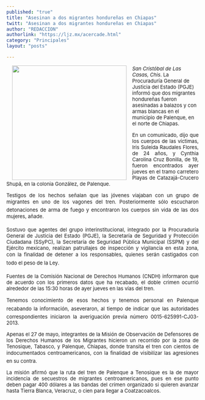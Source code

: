 ```yaml
---
published: "true"
title: "Asesinan a dos migrantes hondureñas en Chiapas"
twitt: "Asesinan a dos migrantes hondureñas en Chiapas"
author: "REDACCION"
authorlink: "https://ljz.mx/acercade.html"
category: "Principales"
layout: "posts"

---
```


<p style="text-align: justify;" />

<img src="http://ljz.mx/images/stories/fotos_mayo2013/migrantesasesinados.jpg" border="0" width="300" style="margin-left: 15px; margin-right: 15px; float: left;" /><span style="font-size: small;"><em>San Cristóbal de Las Casas, Chis</em>. La Procuraduría General de Justicia del Estado (PGJE) informó que dos migrantes hondureñas fueron asesinadas a balazos y con armas blancas en el municipio de Palenque, en el norte de Chiapas.</span> <span style="font-size: small;"></span></p> 
<span style="font-size: small;"> </span>

<p style="text-align: justify;">
  <span style="font-size: small;">En un comunicado, dijo que los cuerpos de las víctimas, Iris Suleida Raudales Flores, de 24 años, y Cynthia Carolina Cruz Bonilla, de 19, fueron encontrados ayer jueves en el tramo carretero Playas de Catazajá-Crucero Shupá, en la colonia González, de Palenque.</span>
</p>

<span style="font-size: small;"> </span>

<p style="text-align: justify;">
  <span style="font-size: small;">Testigos de los hechos señalan que las jóvenes viajaban con un grupo de migrantes en uno de los vagones del tren. Posteriormente sólo escucharon detonaciones de arma de fuego y encontraron los cuerpos sin vida de las dos mujeres, añade.</span>
</p>

<span style="font-size: small;"> </span>

<p style="text-align: justify;">
  <span style="font-size: small;">Sostuvo que agentes del grupo interinstitucional, integrado por la Procuraduría General de Justicia del Estado (PGJE), la Secretaría de Seguridad y Protección Ciudadana (SSyPC), la Secretaría de Seguridad Pública Municipal (SSPM) y del Ejército mexicano, realizan patrullajes de inspección y vigilancia en esta zona, con la finalidad de detener a los responsables, quienes serán castigados con todo el peso de la Ley.</span>
</p>

<span style="font-size: small;"> </span>

<p style="text-align: justify;">
  <span style="font-size: small;">Fuentes de la Comisión Nacional de Derechos Humanos (CNDH) informaron que de acuerdo con los primeros datos que ha recabado, el doble crimen ocurrió alrededor de las 15:30 horas de ayer jueves en las vías del tren.</span>
</p>

<span style="font-size: small;"> </span>

<p style="text-align: justify;">
  <span style="font-size: small;">Tenemos conocimiento de esos hechos y tenemos personal en Palenque recabando la información, aseveraron, al tiempo de indicar que las autoridades correspondientes iniciaron la averiguación previa número 0015-625991-CJ03-2013.</span>
</p>

<span style="font-size: small;"> </span>

<p style="text-align: justify;">
  <span style="font-size: small;">Apenas el 27 de mayo, integrantes de la Misión de Observación de Defensores de los Derechos Humanos de los Migrantes hicieron un recorrido por la zona de Tenosique, Tabasco, y Palenque, Chiapas, donde transita el tren con cientos de indocumentados centroamericanos, con la finalidad de visibilizar las agresiones en su contra.</span>
</p>

<span style="font-size: small;"> </span>

<p style="text-align: justify;">
  <span style="font-size: small;">La misión afirmó que la ruta del tren de Palenque a Tenosique es la de mayor incidencia de secuestros de migrantes centroamericanos, pues en ese punto deben pagar 400 dólares a las bandas del crimen organizado si quieren avanzar hasta Tierra Blanca, Veracruz, o cien para llegar a Coatzacoalcos.</span>
</p>
